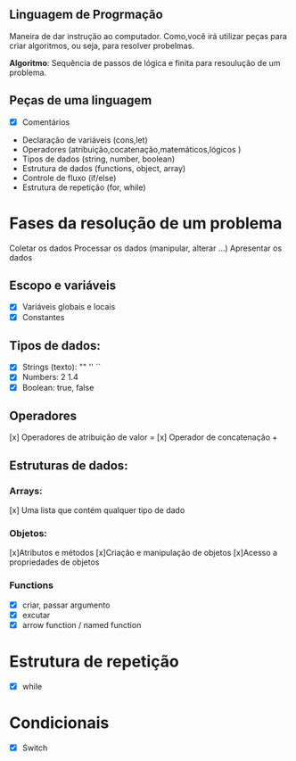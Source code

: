  ## Linguagem de Progrmação

 Maneira de dar instrução ao computador.
 Como,você irá utilizar peças para criar algoritmos, ou seja, para resolver probelmas.

  **Algoritmo**: Sequência de passos de lógica e finita para resoulução de um problema.

  ## Peças de uma linguagem
  
 - [x] Comentários 
 - Declaração de variáveis (cons,let)
 - Operadores (atribuição,cocatenação,matemáticos,lógicos )
 - Tipos de dados (string, number, boolean)
 - Estrutura de dados (functions, object, array)
 - Controle de fluxo (if/else)
 - Estrutura de repetição (for, while)

 # Fases da resolução de um problema

Coletar os dados
Processar os dados (manipular, alterar ...)
Apresentar os dados

## Escopo e variáveis

- [x] Variáveis globais e locais
- [x] Constantes

## Tipos de dados:

- [x] Strings (texto): "" '' ``
- [x] Numbers: 2 1.4
- [x] Boolean: true, false

## Operadores 

[x] Operadores de atribuição de valor =
[x] Operador de concatenação +

## Estruturas de dados:

### Arrays: 

[x] Uma lista que contém qualquer tipo de dado 

### Objetos:

[x]Atributos e métodos
[x]Criação e manipulação de objetos
[x]Acesso a propriedades de objetos

### Functions

- [x] criar, passar argumento
- [x] excutar
- [x] arrow function / named function

# Estrutura de repetição

- [x] while

# Condicionais

- [x] Switch

